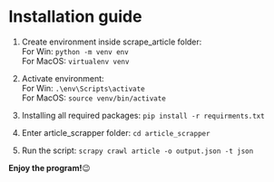 # Installation guide
1. Create environment inside scrape_article folder:<br/>
For Win:
    `python -m venv env`<br/>
For MacOS:
    `virtualenv venv`

2. Activate environment:<br/>
For Win: 
    `.\env\Scripts\activate`<br />
For MacOS: 
    `source venv/bin/activate`

3. Installing all required packages:
    `pip install -r requirments.txt`

4. Enter article_scrapper folder: `cd article_scrapper`

5. Run the script: `scrapy crawl article -o output.json -t json`

<strong>Enjoy the program!</strong>😉